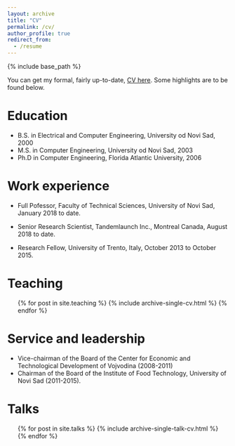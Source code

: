 ```yaml
---
layout: archive
title: "CV"
permalink: /cv/
author_profile: true
redirect_from:
  - /resume
---
```


{% include base_path %}

You can get my formal, fairly up-to-date, [CV here](/files/cv2019.pdf). Some highlights are to be found below. 

Education
======
* B.S. in Electrical and Computer Engineering, University od Novi Sad, 2000
* M.S. in Computer Engineering, University od Novi Sad, 2003
* Ph.D in Computer Engineering, Florida Atlantic University, 2006 

Work experience
======
* Full Pofessor, Faculty of Technical Sciences, University of Novi Sad, January 2018 to date.

* Senior Research Scientist, Tandemlaunch Inc., Montreal Canada, August 2018 to date.

* Research Fellow, University of Trento, Italy, October 2013 to October 2015.

Teaching
======
  <ul>{% for post in site.teaching %}
    {% include archive-single-cv.html %}
  {% endfor %}</ul>
  
Service and leadership
======
* Vice-chairman of the Board of the Center for Economic and Technological Development of Vojvodina (2008-2011)
* Chairman of the Board of the Institute of Food Technology, University of Novi Sad (2011-2015). 

Talks
======
  <ul>{% for post in site.talks %}
    {% include archive-single-talk-cv.html %}
  {% endfor %}</ul>
